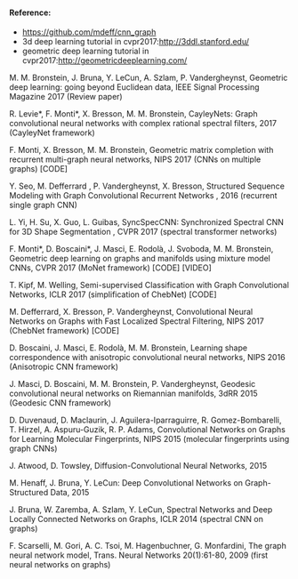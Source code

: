 
#### Reference:
- https://github.com/mdeff/cnn_graph
- 3d deep learning tutorial in cvpr2017:http://3ddl.stanford.edu/
- geometric deep learning tutorial in cvpr2017:http://geometricdeeplearning.com/

M. M. Bronstein, J. Bruna, Y. LeCun, A. Szlam, P. Vandergheynst, Geometric deep learning: going beyond Euclidean data, IEEE Signal Processing Magazine 2017 (Review paper) 

R. Levie*, F. Monti*, X. Bresson, M. M. Bronstein, CayleyNets: Graph convolutional neural networks with complex rational spectral filters, 2017 (CayleyNet framework) 

F. Monti, X. Bresson, M. M. Bronstein, Geometric matrix completion with recurrent multi-graph neural networks, NIPS 2017 (CNNs on multiple graphs) [CODE] 

Y. Seo, M. Defferrard , P. Vandergheynst, X. Bresson, Structured Sequence Modeling with Graph Convolutional Recurrent Networks , 2016 (recurrent single graph CNN) 

L. Yi, H. Su, X. Guo, L. Guibas, SyncSpecCNN: Synchronized Spectral CNN for 3D Shape Segmentation , CVPR 2017 (spectral transformer networks) 

F. Monti*, D. Boscaini*, J. Masci, E. Rodolà, J. Svoboda, M. M. Bronstein, Geometric deep learning on graphs and manifolds using mixture model CNNs, CVPR 2017 (MoNet framework) [CODE] [VIDEO] 

T. Kipf, M. Welling, Semi-supervised Classification with Graph Convolutional Networks, ICLR 2017 (simplification of ChebNet) [CODE] 

M. Defferrard, X. Bresson, P. Vandergheynst, Convolutional Neural Networks on Graphs with Fast Localized Spectral Filtering, NIPS 2017 (ChebNet framework) [CODE] 

D. Boscaini, J. Masci, E. Rodolà, M. M. Bronstein, Learning shape correspondence with anisotropic convolutional neural networks, NIPS 2016 (Anisotropic CNN framework) 

J. Masci, D. Boscaini, M. M. Bronstein, P. Vandergheynst, Geodesic convolutional neural networks on Riemannian manifolds, 3dRR 2015 (Geodesic CNN framework) 

D. Duvenaud, D. Maclaurin, J. Aguilera-Iparraguirre, R. Gomez-Bombarelli, T. Hirzel, A. Aspuru-Guzik, R. P. Adams, Convolutional Networks on Graphs for Learning Molecular Fingerprints, NIPS 2015 (molecular fingerprints using graph CNNs) 

J. Atwood, D. Towsley, Diffusion-Convolutional Neural Networks, 2015 

M. Henaff, J. Bruna, Y. LeCun: Deep Convolutional Networks on Graph-Structured Data, 2015 

J. Bruna, W. Zaremba, A. Szlam, Y. LeCun, Spectral Networks and Deep Locally Connected Networks on Graphs, ICLR 2014 (spectral CNN on graphs) 

F. Scarselli, M. Gori, A. C. Tsoi, M. Hagenbuchner, G. Monfardini, The graph neural network model, Trans. Neural Networks 20(1):61-80, 2009 (first neural networks on graphs) 


